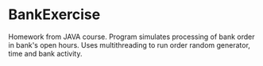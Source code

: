 # BankExercise
Homework from JAVA course. Program simulates processing of
bank order in bank's open hours. Uses multithreading to run order 
random generator, time and bank activity.